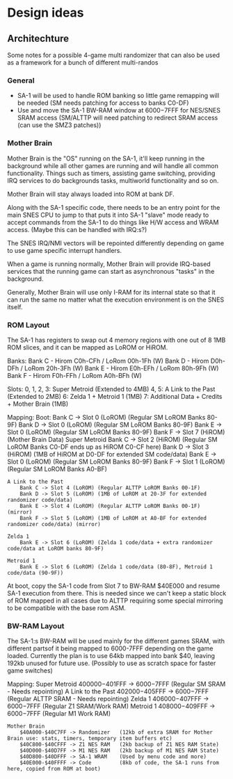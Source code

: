 # Design ideas

## Architechture
Some notes for a possible 4-game multi randomizer that can also be used as a framework for a bunch of different multi-randos

### General
- SA-1 will be used to handle ROM banking so little game remapping will be needed (SM needs patching for access to banks C0-DF)
- Use and move the SA-1 BW-RAM window at $6000-$7FFF for NES/SNES SRAM access (SM/ALTTP will need patching to redirect SRAM access (can use the SMZ3 patches))

### Mother Brain
Mother Brain is the "OS" running on the SA-1, it'll keep running in the background while all other games are running and will handle all common functionality.
Things such as timers, assisting game switching, providing IRQ services to do backgrounds tasks, multiworld functionality and so on.

Mother Brain will stay always loaded into ROM at bank DF.

Along with the SA-1 specific code, there needs to be an entry point for the main SNES CPU to jump to that puts it into SA-1 "slave" mode ready to accept commands from the SA-1 to do things like H/W access and WRAM access. (Maybe this can be handled with IRQ:s?)

The SNES IRQ/NMI vectors will be repointed differently depending on game to use game specific interrupt handlers.

When a game is running normally, Mother Brain will provide IRQ-based services that the running game can start as asynchronous "tasks" in the background.

Generally, Mother Brain will use only I-RAM for its internal state so that it can run the same no matter what the execution environment is on the SNES itself.


### ROM Layout
The SA-1 has registers to swap out 4 memory regions with one out of 8 1MB ROM slices, and it can be mapped as LoROM or HiROM.

Banks:
    Bank C - Hirom C0h-CFh / LoRom 00h-1Fh (W)
    Bank D - Hirom D0h-DFh / LoRom 20h-3Fh (W)
    Bank E - Hirom E0h-EFh / LoRom 80h-9Fh (W)
    Bank F - Hirom F0h-FFh / LoRom A0h-BFh (W)

Slots:
    0, 1, 2, 3: Super Metroid (Extended to 4MB)
    4, 5:       A Link to the Past (Extended to 2MB)
    6:          Zelda 1 + Metroid 1 (1MB)
    7:          Additional Data + Credits + Mother Brain (1MB)

Mapping:
    Boot:
        Bank C -> Slot 0 (LoROM) (Regular SM LoROM Banks 80-9F)
        Bank D -> Slot 0 (LoROM) (Regular SM LoROM Banks 80-9F)
        Bank E -> Slot 0 (LoROM) (Regular SM LoROM Banks 80-9F)
        Bank F -> Slot 7 (HiROM) (Mother Brain Data)
    Super Metroid
        Bank C -> Slot 2 (HiROM) (Regular SM LoROM Banks C0-DF ends up as HiROM C0-CF here)
        Bank D -> Slot 3 (HiROM) (1MB of HiROM at D0-DF for extended SM code/data)
        Bank E -> Slot 0 (LoROM) (Regular SM LoROM Banks 80-9F)
        Bank F -> Slot 1 (LoROM) (Regular SM LoROM Banks A0-BF)
    
    A Link to the Past
        Bank C -> Slot 4 (LoROM) (Regular ALTTP LoROM Banks 00-1F)
        Bank D -> Slot 5 (LoROM) (1MB of LoROM at 20-3F for extended randomizer code/data)
        Bank E -> Slot 4 (LoROM) (Regular ALTTP LoROM Banks 00-1F) (mirror)
        Bank F -> Slot 5 (LoROM) (1MB of LoROM at A0-BF for extended randomizer code/data) (mirror)
    
    Zelda 1
        Bank E -> Slot 6 (LoROM) (Zelda 1 code/data + extra randomizer code/data at LoROM banks 80-9F)
    
    Metroid 1
        Bank E -> Slot 6 (LoROM) (Zelda 1 code/data (80-8F), Metroid 1 code/data (90-9F))

At boot, copy the SA-1 code from Slot 7 to BW-RAM $40E000 and resume SA-1 execution from there.
This is needed since we can't keep a static block of ROM mapped in all cases due to ALTTP requiring some special mirroring to
be compatible with the base rom ASM.

### BW-RAM Layout
The SA-1:s BW-RAM will be used mainly for the different games SRAM, with different partsof it being mapped to 6000-7FFF depending on the game loaded.
Currently the plan is to use 64kb mapped into bank $40, leaving 192kb unused for future use. (Possibly to use as scratch space for faster game switches)

Mapping:
    Super Metroid
        $400000-$401FFF -> $6000-$7FFF  (Regular SM SRAM - Needs repointing)
    A Link to the Past
        $402000-$405FFF -> $6000-$7FFF  (Regular ALTTP SRAM - Needs repointing)
    Zelda 1
        $406000-$407FFF -> $6000-$7FFF  (Regular Z1 SRAM/Work RAM)
    Metroid 1
        $408000-$409FFF -> $6000-$7FFF  (Regular M1 Work RAM)
    
    Mother Brain
        $40A000-$40C7FF -> Randomizer   (12kb of extra SRAM for Mother Brain use: stats, timers, temporary item buffers etc)
        $40C800-$40CFFF -> Z1 NES RAM   (2kb backup of Z1 NES RAM State)
        $40D000-$40D7FF -> M1 NES RAM   (2kb backup of M1 NES RAM State)
        $40D800-$40DFFF -> SA-1 WRAM    (Used by menu code and more)
        $40E000-$40FFFF -> Code         (8kb of code, the SA-1 runs from here, copied from ROM at boot)